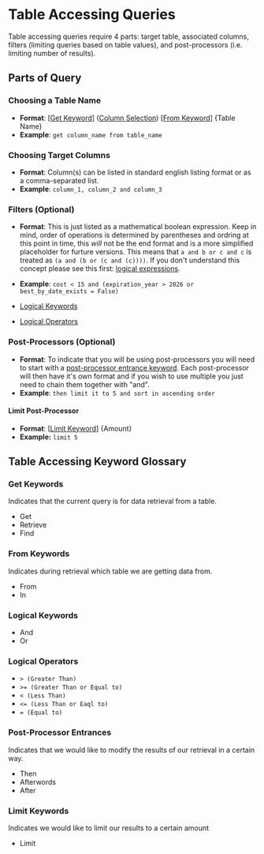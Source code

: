 # Table Accessing Queries
Table accessing queries require 4 parts: target table, associated columns, filters (limiting queries based on table values), and post-processors (i.e. limiting number of results).

## Parts of Query
### Choosing a Table Name
- **Format**: [[Get Keyword](#get-keywords)] ([Column Selection](#choosing-target-columns)) [[From Keyword](#from-keywords)] {Table Name}
- **Example**: `get column_name from table_name`

### Choosing Target Columns
- **Format**: Column(s) can be listed in standard english listing format or as a comma-separated list.
- **Example**: `column_1, column_2 and column_3`

### Filters (Optional)
- **Format**: This is just listed as a mathematical boolean expression. Keep in mind, order of operations is determined by parentheses and ordring at this point in time, this *will* not be the end format and is a more simplified placeholder for furture versions. This means that `a and b or c and c` is treated as `(a and (b or (c and (c))))`. If you don't understand this concept please see this first: [logical expressions](https://runestone.academy/ns/books/published/thinkcspy/Selection/Logicaloperators.html).
- **Example**: `cost < 15 and (expiration_year > 2026 or best_by_date_exists = False)`

- [Logical Keywords](#logical-keywords)
- [Logical Operators](#logical-operators)

### Post-Processors (Optional)
- **Format**: To indicate that you will be using post-processors you will need to start with a [post-processor entrance keyword](#post-processor-entrances). Each post-processor will then have it's own format and if you wish to use multiple you just need to chain them together with "and".
- **Example**: `then limit it to 5 and sort in ascending order`

#### Limit Post-Processor
- **Format**: [[Limit Keyword](#limit-keywords)] {Amount}
- **Example:** `limit 5`

## Table Accessing Keyword Glossary
### Get Keywords
Indicates that the current query is for data retrieval from a table.

- Get
- Retrieve
- Find

### From Keywords
Indicates during retrieval which table we are getting data from.

- From
- In

### Logical Keywords
- And
- Or

### Logical Operators
- `> (Greater Than)`
- `>= (Greater Than or Equal to)`
- `< (Less Than)`
- `<= (Less Than or Eaql to)`
- `= (Equal to)`

### Post-Processor Entrances
Indicates that we would like to modify the results of our retrieval in a certain way.

- Then
- Afterwords
- After

### Limit Keywords
Indicates we would like to limit our results to a certain amount

- Limit
